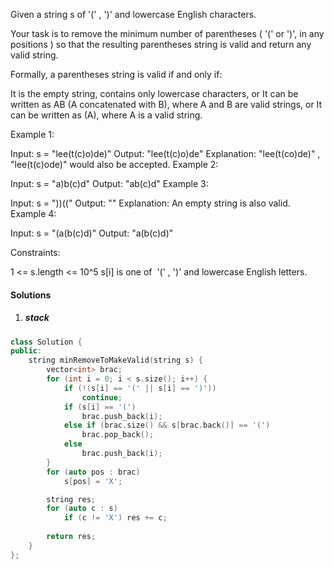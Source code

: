 Given a string s of '(' , ')' and lowercase English characters. 

Your task is to remove the minimum number of parentheses ( '(' or ')', in any positions ) so that the resulting parentheses string is valid and return any valid string.

Formally, a parentheses string is valid if and only if:

It is the empty string, contains only lowercase characters, or
It can be written as AB (A concatenated with B), where A and B are valid strings, or
It can be written as (A), where A is a valid string.
 

Example 1:

Input: s = "lee(t(c)o)de)"
Output: "lee(t(c)o)de"
Explanation: "lee(t(co)de)" , "lee(t(c)ode)" would also be accepted.
Example 2:

Input: s = "a)b(c)d"
Output: "ab(c)d"
Example 3:

Input: s = "))(("
Output: ""
Explanation: An empty string is also valid.
Example 4:

Input: s = "(a(b(c)d)"
Output: "a(b(c)d)"
 

Constraints:

1 <= s.length <= 10^5
s[i] is one of  '(' , ')' and lowercase English letters.

#### Solutions

1. ##### stack

```c++
class Solution {
public:
    string minRemoveToMakeValid(string s) {
        vector<int> brac;
        for (int i = 0; i < s.size(); i++) {
            if (!(s[i] == '(' || s[i] == ')'))
                continue;
            if (s[i] == '(')
                brac.push_back(i);
            else if (brac.size() && s[brac.back()] == '(')
                brac.pop_back();
            else
                brac.push_back(i);
        }
        for (auto pos : brac)
            s[pos] = 'X';

        string res;
        for (auto c : s)
            if (c != 'X') res += c;
        
        return res;
    }
};
```